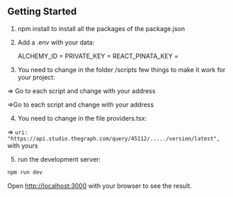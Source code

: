 ## Getting Started

1. npm install to install all the packages of the package.json

2. Add a .env with your data:

   ALCHEMY_ID =
   PRIVATE_KEY =
   REACT_PINATA_KEY =

3. You need to change in the folder /scripts few things to make it work for your project:

=> Go to each script and change <YOUR ADDRESS Tradify_Platform> with your address

=>Go to each script and change <YOUR ADDRESS Tradify_NFT> with your address

4. You need to change in the file providers.tsx:

=> `uri: "https://api.studio.thegraph.com/query/45112/...../version/latest",` with yours

5. run the development server:

```bash
npm run dev

```

Open [http://localhost:3000](http://localhost:3000) with your browser to see the result.
